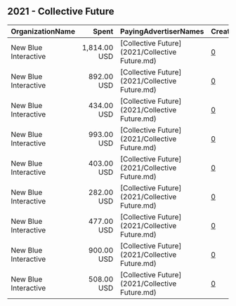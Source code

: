## 2021 - Collective Future 
|OrganizationName|Spent|PayingAdvertiserNames|CreativeUrls|Impressions|Genders|AgeBrackets|CountryCodes|BillingAddresses|CandidateBallotInformation|
|:---|---:|:---|:---|---:|:---|:---|:---|:---|:---|
|New Blue Interactive|1,814.00 USD|[Collective Future](2021/Collective Future.md)|[0](https://www.snap.com/political-ads/asset/178b20546431f1df404c32197a9708eebb8b0dc2e4519e6422246e745026d914?mediaType=png)|90,140||18+|united states|"1146 Connecticut Ave,Washington,20036,US"|Collective Future|
|New Blue Interactive|892.00 USD|[Collective Future](2021/Collective Future.md)|[0](https://www.snap.com/political-ads/asset/85976f2a9ec98c5e9262c858403f1bf273eb412464bf28883fd5de86e844753d?mediaType=png)|47,852||18+|united states|"1146 Connecticut Ave,Washington,20036,US"|Collective Future|
|New Blue Interactive|434.00 USD|[Collective Future](2021/Collective Future.md)|[0](https://www.snap.com/political-ads/asset/2bdade236fbe25a13de3f03452827d45d22ab226908ecb69f2deb9af220cf242?mediaType=png)|21,465||18+|united states|"1146 Connecticut Ave,Washington,20036,US"|Collective Future|
|New Blue Interactive|993.00 USD|[Collective Future](2021/Collective Future.md)|[0](https://www.snap.com/political-ads/asset/852028431c07976bd343cde93ef37dfd7da1ceb921c2c73680d610e9c958675f?mediaType=jpg)|51,214||18+|united states|"1146 Connecticut Ave,Washington,20036,US"|Collective Future|
|New Blue Interactive|403.00 USD|[Collective Future](2021/Collective Future.md)|[0](https://www.snap.com/political-ads/asset/4714656a8312c0425a6e01f013c86962adfbb3e14d3577037c26cc689a528a50?mediaType=png)|20,133||18+|united states|"1146 Connecticut Ave,Washington,20036,US"|Collective Future|
|New Blue Interactive|282.00 USD|[Collective Future](2021/Collective Future.md)|[0](https://www.snap.com/political-ads/asset/8e9af093886f464d1015187bf7728cb91a14eec96baf01f9eb09edca6bb0fe3b?mediaType=jpg)|15,381||18+|united states|"1146 Connecticut Ave,Washington,20036,US"|Collective Future|
|New Blue Interactive|477.00 USD|[Collective Future](2021/Collective Future.md)|[0](https://www.snap.com/political-ads/asset/eb4a9814ac017c4108a353bef5594d17718e5358d931e041a2f619f5047ae039?mediaType=jpg)|25,015||18+|united states|"1146 Connecticut Ave,Washington,20036,US"|Collective Future|
|New Blue Interactive|900.00 USD|[Collective Future](2021/Collective Future.md)|[0](https://www.snap.com/political-ads/asset/b1d00f4c778f49a49fdde995e44218ebdbc503ee4347ed52b7bbee045e94a4d0?mediaType=png)|42,832||18+|united states|"1146 Connecticut Ave,Washington,20036,US"|Collective Future|
|New Blue Interactive|508.00 USD|[Collective Future](2021/Collective Future.md)|[0](https://www.snap.com/political-ads/asset/0a98d2a7bd8dca03a26873c387d41b530311f764773769f392ca74695dd94c1c?mediaType=png)|27,409||18+|united states|"1146 Connecticut Ave,Washington,20036,US"|Collective Future|
